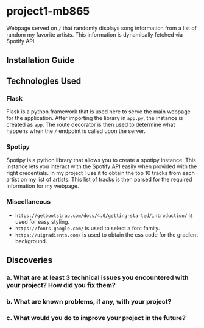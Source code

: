 # project1-mb865
Webpage served on `/` that randomly displays song information from a list of random my favorite artists. This information is dynamically fetched via Spotify API.

## Installation Guide

## Technologies Used
### Flask
Flask is a python framework that is used here to serve the main webpage for the application. After importing the library in `app.py`, the instance is created as `app`. The route decorator is then used to determine what happens when the `/` endpoint is called upon the server.

### Spotipy
Spotipy is a python library that allows you to create a spotipy instance. This instance lets you interact with the Spotify API easily when provided with the right credentials. In my project I use it to obtain the top 10 tracks from each artist on my list of artists. This list of tracks is then parsed for the required information for my webpage.
### Miscellaneous
* `https://getbootstrap.com/docs/4.0/getting-started/introduction/` is used for easy styling.
* `https://fonts.google.com/` is used to select a font family.
* `https://uigradients.com/` is used to obtain the css code for the gradient background.

## Discoveries
### a. What are at least 3 technical issues you encountered with your project? How did you fix them?
### b. What are known problems, if any, with your project?
### c. What would you do to improve your project in the future?
